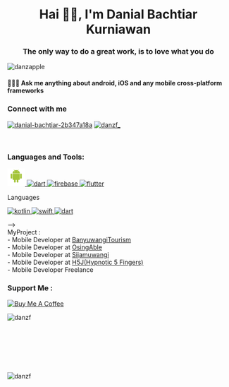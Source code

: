 <h1 align="center">Hai 👋🏻, I'm Danial Bachtiar Kurniawan</h1>
<h3 align="center">The only way to do a great work, is to love what you do</h3>

<p align="left"> <img src="https://komarev.com/ghpvc/?username=danzapple" alt="danzapple" /> </p>

<h4 align="left">🤷🏻‍♂️ Ask me anything about android, iOS and any mobile cross-platform frameworks</h4>

<p align="left">
<h3 align="left">Connect with me</h3>
<a href="https://linkedin.com/in/danial-bachtiar-2b347a18a" target="blank"><img align="center" src="https://user-images.githubusercontent.com/2031493/109814543-36eb6300-7c61-11eb-8b2e-a510701309e7.png" alt="danial-bachtiar-2b347a18a" height="50" width="50" /></a>
<a href="https://instagram.com/danzf_" target="blank"><img align="center" src="https://user-images.githubusercontent.com/2031493/109813457-f5a68380-7c5f-11eb-93e7-5ba13de0695e.png" alt="danzf_" height="50" width="50" /></a>

</p>

<!-- ##### Follow me on 👉🏻 [![Twitter](https://img.shields.io/twitter/follow/budioktaviyans?label=Follow&style=social)](https://twitter.com/budioktaviyans) -->

<br />
<h3 align="left">Languages and Tools:</h3>
<p align="left"> <a href="https://developer.android.com" target="_blank" rel="noreferrer"> <img src="https://raw.githubusercontent.com/devicons/devicon/master/icons/android/android-original-wordmark.svg" alt="android" width="40" height="40"/> </a> <a href="https://dart.dev" target="_blank" rel="noreferrer"> <img src="https://www.vectorlogo.zone/logos/dartlang/dartlang-icon.svg" alt="dart" width="40" height="40"/> </a> <a href="https://firebase.google.com/" target="_blank" rel="noreferrer"> <img src="https://www.vectorlogo.zone/logos/firebase/firebase-icon.svg" alt="firebase" width="40" height="40"/> </a> <a href="https://flutter.dev" target="_blank" rel="noreferrer"> <img src="https://www.vectorlogo.zone/logos/flutterio/flutterio-icon.svg" alt="flutter" width="40" height="40"/> </a> </p
<!--<h3 align="left">Languages</h3>
<p align="left"> <a href="https://kotlinlang.org" target="_blank"> <img src="https://user-images.githubusercontent.com/2031493/109813042-626d4e00-7c5f-11eb-9d1e-35d6669ffe0d.png" alt="kotlin" height="50" width="50" /> </a>
<a href="https://swift.org" target="_blank"> 
<img src="https://user-images.githubusercontent.com/2031493/109811200-16b9a500-7c5d-11eb-9a8f-c4019e87dac3.png" alt="swift" height="50" width="50" /> 
</a> <a href="https://dart.dev" target="_blank"> <img src="https://user-images.githubusercontent.com/2031493/109811270-2d5ffc00-7c5d-11eb-9704-bcf8b5e504cb.png" alt="dart" height="50" width="50" /> </a> </p>
-->

<br/>
  MyProject :<br />
- Mobile Developer at <a href="https://play.google.com/store/apps/details?id=com.bwx.majesticbanyuwangi" target="_blank"> BanyuwangiTourism </a><br />
- Mobile Developer at <a href="https://play.google.com/store/apps/details?id=com.bwx.wisataramah" target="_blank"> OsingAble </a><br />
- Mobile Developer at <a href="https://play.google.com/store/apps/details?id=com.bwi.sijamuwangi" target="_blank"> Sijamuwangi </a><br />
- Mobile Developer at <a href="http://journal.stikesdrsoebandi.ac.id/index.php/jkds/article/view/327/176" target="_blank">H5J(Hypnotic 5 Fingers)</a><br />
- Mobile Developer Freelance<br />


### Support Me :
<a href="https://www.buymeacoffee.com/danz" target="_blank"><img src="https://cdn.buymeacoffee.com/buttons/v2/default-yellow.png" alt="Buy Me A Coffee" style="height: 60px !important;width: 217px !important;" ></a>
<br />
<p><img align="left" src="https://github-readme-stats.vercel.app/api/top-langs/?username=danzf&layout=compact&theme=dracula&&hide_border=true" alt="danzf" /></p>

<br/><br/><br/><br/><br/><br/><br/>

<p><img align="left" src="https://github-readme-stats.vercel.app/api?username=danzf&show_icons=true&theme=dracula&&hide_border=true" alt="danzf" /></p>
